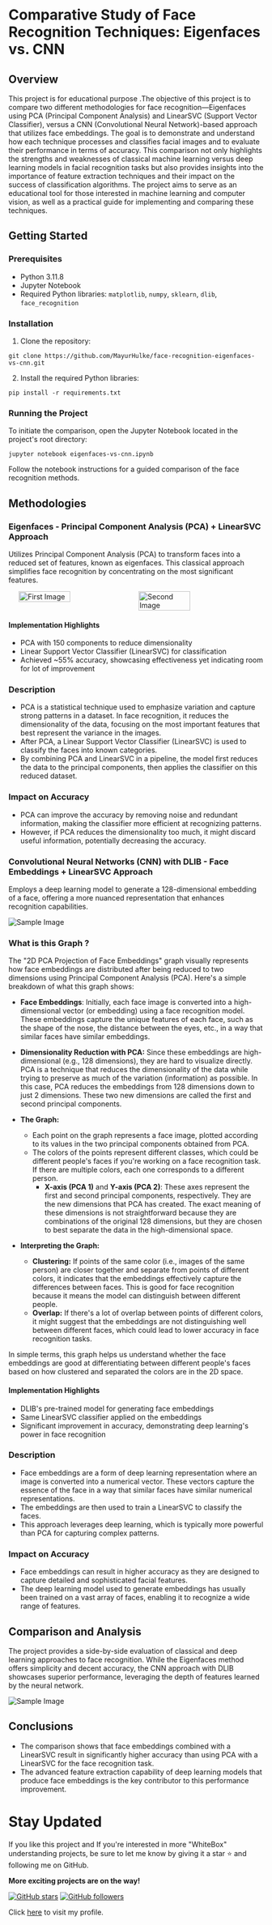 # Comparative Study of Face Recognition Techniques: Eigenfaces vs. CNN

## Overview
This project is for educational purpose .The objective of this project is to compare two different methodologies for face recognition—Eigenfaces using PCA (Principal Component Analysis) and LinearSVC (Support Vector Classifier), versus a CNN (Convolutional Neural Network)-based approach that utilizes face embeddings. The goal is to demonstrate and understand how each technique processes and classifies facial images and to evaluate their performance in terms of accuracy. This comparison not only highlights the strengths and weaknesses of classical machine learning versus deep learning models in facial recognition tasks but also provides insights into the importance of feature extraction techniques and their impact on the success of classification algorithms. The project aims to serve as an educational tool for those interested in machine learning and computer vision, as well as a practical guide for implementing and comparing these techniques.


## Getting Started

### Prerequisites
- Python 3.11.8
- Jupyter Notebook
- Required Python libraries: `matplotlib`, `numpy`, `sklearn`, `dlib`, `face_recognition`

### Installation
1. Clone the repository:
```
git clone https://github.com/MayurHulke/face-recognition-eigenfaces-vs-cnn.git
```
2. Install the required Python libraries:
```
pip install -r requirements.txt
```

### Running the Project
To initiate the comparison, open the Jupyter Notebook located in the project's root directory:
```
jupyter notebook eigenfaces-vs-cnn.ipynb
```
Follow the notebook instructions for a guided comparison of the face recognition methods.

## Methodologies

### Eigenfaces - Principal Component Analysis (PCA) + LinearSVC Approach

Utilizes Principal Component Analysis (PCA) to transform faces into a reduced set of features, known as eigenfaces. This classical approach simplifies face recognition by concentrating on the most significant features.

<div style="display: flex; justify-content: center;">
    <img src="./assets/explained_variance_by_pca_components.png" alt="First Image" style="width: 45%; margin-right: 10px;">
    <img src="./assets/pca_projection.png" alt="Second Image" style="width: 45%;">
</div>


#### Implementation Highlights
- PCA with 150 components to reduce dimensionality
- Linear Support Vector Classifier (LinearSVC) for classification
- Achieved ~55% accuracy, showcasing effectiveness yet indicating room for lot of improvement

### Description
- PCA is a statistical technique used to emphasize variation and capture strong patterns in a dataset. In face recognition, it reduces the dimensionality of the data, focusing on the most important features that best represent the variance in the images.
- After PCA, a Linear Support Vector Classifier (LinearSVC) is used to classify the faces into known categories.
- By combining PCA and LinearSVC in a pipeline, the model first reduces the data to the principal components, then applies the classifier on this reduced dataset.

### Impact on Accuracy
- PCA can improve the accuracy by removing noise and redundant information, making the classifier more efficient at recognizing patterns.
- However, if PCA reduces the dimensionality too much, it might discard useful information, potentially decreasing the accuracy.

### Convolutional Neural Networks (CNN) with DLIB - Face Embeddings + LinearSVC Approach
Employs a deep learning model to generate a 128-dimensional embedding of a face, offering a more nuanced representation that enhances recognition capabilities.

![Sample Image](./assets/2d_pca_projections_of_face_embeddings.png)

### What is this Graph ?
The "2D PCA Projection of Face Embeddings" graph visually represents how face embeddings are distributed after being reduced to two dimensions using Principal Component Analysis (PCA). Here's a simple breakdown of what this graph shows:

- **Face Embeddings**: Initially, each face image is converted into a high-dimensional vector (or embedding) using a face recognition model. These embeddings capture the unique features of each face, such as the shape of the nose, the distance between the eyes, etc., in a way that similar faces have similar embeddings.

- **Dimensionality Reduction with PCA:** Since these embeddings are high-dimensional (e.g., 128 dimensions), they are hard to visualize directly. PCA is a technique that reduces the dimensionality of the data while trying to preserve as much of the variation (information) as possible. In this case, PCA reduces the embeddings from 128 dimensions down to just 2 dimensions. These two new dimensions are called the first and second principal components.

- **The Graph:**

  - Each point on the graph represents a face image, plotted according to its values in the two principal components obtained from PCA.
  - The colors of the points represent different classes, which could be different people's faces if you're working on a face recognition task. If there are multiple colors, each one corresponds to a different person.
    - **X-axis (PCA 1)** and **Y-axis (PCA 2)**: These axes represent the first and second principal components, respectively. They are the new dimensions that PCA has created. The exact meaning of these dimensions is not straightforward because they are combinations of the original 128 dimensions, but they are chosen to best separate the data in the high-dimensional space.
- **Interpreting the Graph:**
    - **Clustering:** If points of the same color (i.e., images of the same person) are closer together and separate from points of different colors, it indicates that the embeddings effectively capture the differences between faces. This is good for face recognition because it means the model can distinguish between different people.
    - **Overlap:** If there's a lot of overlap between points of different colors, it might suggest that the embeddings are not distinguishing well between different faces, which could lead to lower accuracy in face recognition tasks.

In simple terms, this graph helps us understand whether the face embeddings are good at differentiating between different people's faces based on how clustered and separated the colors are in the 2D space.

#### Implementation Highlights
- DLIB's pre-trained model for generating face embeddings
- Same LinearSVC classifier applied on the embeddings
- Significant improvement in accuracy, demonstrating deep learning's power in face recognition

### Description
- Face embeddings are a form of deep learning representation where an image is converted into a numerical vector. These vectors capture the essence of the face in a way that similar faces have similar numerical representations.
- The embeddings are then used to train a LinearSVC to classify the faces.
- This approach leverages deep learning, which is typically more powerful than PCA for capturing complex patterns.

### Impact on Accuracy
- Face embeddings can result in higher accuracy as they are designed to capture detailed and sophisticated facial features.
- The deep learning model used to generate embeddings has usually been trained on a vast array of faces, enabling it to recognize a wide range of features.

## Comparison and Analysis
The project provides a side-by-side evaluation of classical and deep learning approaches to face recognition. While the Eigenfaces method offers simplicity and decent accuracy, the CNN approach with DLIB showcases superior performance, leveraging the depth of features learned by the neural network.

![Sample Image](./assets/Comparison_of_Model_Accuracies.png)


## Conclusions
- The comparison shows that face embeddings combined with a LinearSVC result in significantly higher accuracy than using PCA with a LinearSVC for the face recognition task.
- The advanced feature extraction capability of deep learning models that produce face embeddings is the key contributor to this performance improvement.

# Stay Updated

If you like this project and If you're interested in more "WhiteBox" understanding projects, be sure to let me know by giving it a star ⭐ and following me on GitHub. 

**More exciting projects are on the way!**

[![GitHub stars](https://img.shields.io/github/stars/MayurHulke/face-recognition-eigenfaces-vs-cnn?style=social)](https://github.com/MayurHulke/face-recognition-eigenfaces-vs-cnn)
[![GitHub followers](https://img.shields.io/github/followers/MayurHulke?style=social)](https://github.com/MayurHulke)

Click [here](https://github.com/MayurHulke) to visit my profile.